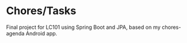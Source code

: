 Chores/Tasks
================
Final project for LC101 using Spring Boot and JPA, based on my chores-agenda Android app.